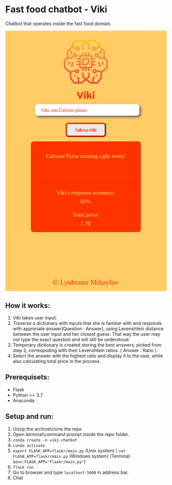 # Fast food chatbot - Viki
Chatbot that operates inside the fast food domain.

![Image description](demo_pic.PNG)

## How it works:

1. Viki takes user input.
2. Traverse a dictionary with inputs that she is familiar with and responds with approriate answer(Question : Answer), using Levenshtein distance between the user input and her closest guess. That way the user may not type the exact question and will still be understood.
3. Temporary dictionary is created storing the best answers, picked from step 2, correspoding with their Levenshtein ratios. ( Answer : Ratio ).  
4. Select the answer with the highest ratio and display it to the user, while also calculating total price in the process.

## Prerequisets:
- Flask
- Python >= 3.7
- Anaconda

## Setup and run:
1. Unzip the archive\clone the repo
2. Open terminal\command prompt inside the repo folder.
3. `conda create -n viki-chatbot`
4. `conda activate`
5. `export FLASK_APP=flaskr/main.py` (Unix system) \ `set FLASK_APP=flaskr/main.py` (Windows system) (Terminal: `$env:FLASK_APP="flaskr/main.py"`) 
6. `flask run`
7. Go to browser and type `localhost:5000` in address bar.
8. Chat